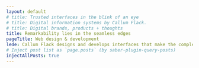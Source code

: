 ```yaml
---
layout: default
# title: Trusted interfaces in the blink of an eye
# title: Digital information systems by Callum Flack.
# title: Digital brands, products + thoughts
title: Remarkability lies in the seamless edges
pageTitle: Web design & development
lede: Callum Flack designs and develops interfaces that make the complex simple and the simple unique. They work in a glance, creating the most valued currency—attention. Then they work to provide service with trust and speed. CFd builds "remark"-ability through a rare combination of comprehension, creativity + capability.
# Inject post list as `page.posts` (by saber-plugin-query-posts)
injectAllPosts: true
---
```

